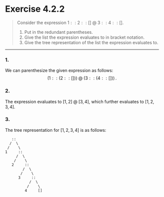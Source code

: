# Exercise 4.2.2

> Consider the expression $1 :: 2 :: [] \mathbin{@} 3 :: 4 :: []$.
> 1. Put in the redundant parentheses.
> 2. Give the list the expression evaluates to in bracket notation.
> 3. Give the tree representation of the list the expression evaluates to.

---

### 1.

We can parenthesize the given expression as follows:
$$
(1 :: (2 :: [])) \mathbin{@} (3 :: (4 :: [])) \,.
$$

### 2.

The expression evaluates to $[1, 2] \mathbin{@} [3, 4]$, which further evaluates to $[1, 2, 3, 4]$.

### 3.

The tree representation for $[1, 2, 3, 4]$ is as follows:
```text
   ::
  /  \
 /    \
1     ::
     /  \
    /    \
   2     ::
        /  \
       /    \
      3     ::
           /  \
          /    \
         4     []
```
